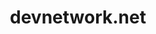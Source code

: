 ---
layout: post
title: "devnetwork.net"
siteurl: http://www.devnetwork.net/
categories: Community
---